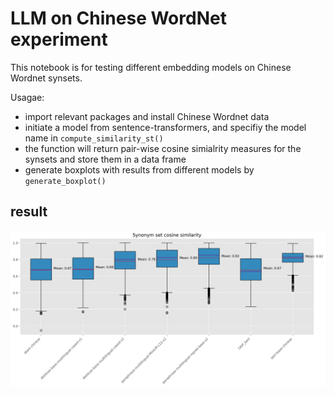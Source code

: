 # LLM on Chinese WordNet experiment

This notebook is for testing different embedding models on Chinese Wordnet synsets.

Usagae:
- import relevant packages and install Chinese Wordnet data
- initiate a model from sentence-transformers, and specifiy the model name in `compute_similarity_st()`
- the function will return pair-wise cosine simialrity measures for the synsets and store them in a data frame
- generate boxplots with results from different models by `generate_boxplot()`

## result
![image](https://github.com/perrychen10488/LLM_on_chineseWordNet/blob/master/img/output.png)
